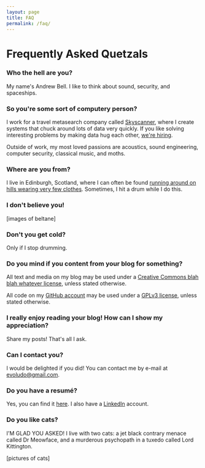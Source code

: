```yaml
---
layout: page
title: FAQ
permalink: /faq/
---
```

# Frequently Asked Quetzals

### Who the hell are you?

My name's Andrew Bell. I like to think about sound, security, and spaceships.

### So you're some sort of computery person?

I work for a travel metasearch company called [Skyscanner](http://www.skyscanner.net), where I create systems that chuck around lots of data very quickly. If you like solving interesting problems by making data hug each other, [we're hiring](http://www.skyscanner.net/jobs).

Outside of work, my most loved passions are acoustics, sound engineering, computer security, classical music, and moths.

### Where are you from?

I live in Edinburgh, Scotland, where I can often be found [running around on hills wearing very few clothes](http://www.beltane.org). Sometimes, I hit a drum while I do this.

### I don't believe you!

[images of beltane]

### Don't you get cold?

Only if I stop drumming.

### Do you mind if you content from your blog for something?

All text and media on my blog may be used under a [Creative Commons blah blah whatever license](), unless stated otherwise.

All code on my [GitHub account]() may be used under a [GPLv3 license](), unless stated otherwise.

### I really enjoy reading your blog! How can I show my appreciation?

Share my posts! That's all I ask.

### Can I contact you?

I would be delighted if you did! You can contact me by e-mail at [evoludo@gmail.com](mailto:evoludo@gmail.com).

### Do you have a resumé?

Yes, you can find it [here](). I also have a [LinkedIn]() account.

### Do you like cats?

I'M GLAD YOU ASKED! I live with two cats: a jet black contrary menace called Dr Meowface, and a murderous psychopath in a tuxedo called Lord Kittington.

[pictures of cats]
